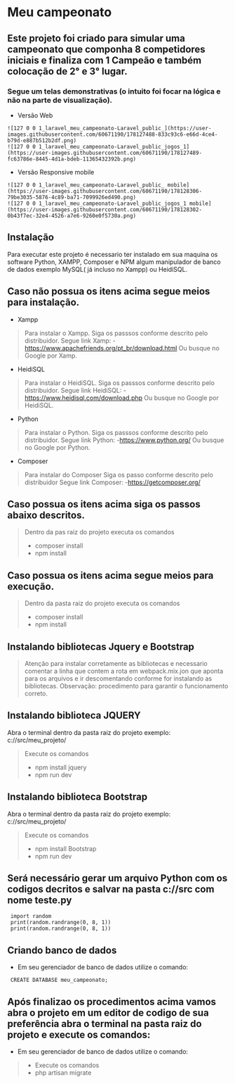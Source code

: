 # Meu campeonato
## Este projeto foi criado para simular uma campeonato que componha 8 competidores iniciais e finaliza com 1 Campeão e também colocação de 2° e 3° lugar.
### Segue um telas demonstrativas (o intuito foi focar na lógica e não na parte de visualização).

* Versão Web
```
![127 0 0 1_laravel_meu_campeonato-Laravel_public_](https://user-images.githubusercontent.com/60671190/178127488-833c93c6-e66d-4ce4-b79d-e887b512b2df.png)
![127 0 0 1_laravel_meu_campeonato-Laravel_public_jogos_1](https://user-images.githubusercontent.com/60671190/178127489-fc63786e-8445-4d1a-bdeb-11365432392b.png)
```
* Versão Responsive mobile
```
![127 0 0 1_laravel_meu_campeonato-Laravel_public_ mobile](https://user-images.githubusercontent.com/60671190/178128306-79be3035-5876-4c89-ba71-7099926ed490.png)
![127 0 0 1_laravel_meu_campeonato-Laravel_public_jogos_1 mobile](https://user-images.githubusercontent.com/60671190/178128302-0b43f7ec-32e4-4526-a7e6-9260e0f5730a.png)
```


## Instalação

Para executar este projeto é necessario ter instalado em sua maquina os software Python, XAMPP, Composer e NPM algum manipulador de banco de dados exemplo MySQL( já incluso no Xampp) ou HeidiSQL.

## Caso não possua os itens acima segue meios para instalação.

- Xampp
> Para instalar o Xampp.
Siga os passsos conforme descrito pelo distribuidor.
Segue link Xamp:
    -https://www.apachefriends.org/pt_br/download.html
Ou busque no Google por Xamp.

- HeidiSQL
> Para instalar o HeidiSQL.
Siga os passsos conforme descrito pelo distribuidor.
Segue link HeidiSQL:
    -https://www.heidisql.com/download.php
Ou busque no Google por HeidiSQL.

- Python
> Para instalar o Python.
Siga os passsos conforme descrito pelo distribuidor.
Segue link Python:
    -https://www.python.org/
Ou busque no Google por Python.


- Composer
> Para instalar do Composer
Siga os passo conforme descrito pelo distribuidor
Segue link Composer:
 -https://getcomposer.org/

## Caso possua os itens acima siga os passos abaixo descritos. 
> Dentro da pas raiz do projeto executa os comandos
 > * composer install
 > * npm install

## Caso possua os itens acima segue meios para execução. 
> Dentro da pasta raiz do projeto executa os comandos
> * composer install
> * npm install


## Instalando bibliotecas Jquery e Bootstrap
> Atenção para instalar corretamente as bibliotecas e necessario comentar a linha que contem a rota em webpack.mix.jon que aponta para os arquivos e ir descomentando conforme for instalando as bibliotecas.
> Observação: procedimento para garantir o funcionamento correto.

## Instalando biblioteca JQUERY
Abra o terminal dentro da pasta raiz do projeto exemplo: c://src/meu_projeto/

>Execute os comandos 
> * npm install jquery
> * npm run dev

## Instalando biblioteca Bootstrap
Abra o terminal dentro da pasta raiz do projeto exemplo: c://src/meu_projeto/

> Execute os comandos 
> * npm install Bootstrap
> * npm run dev

## Será necessário gerar um arquivo Python com os codigos decritos e salvar na pasta c://src com nome teste.py
```
 import random
 print(random.randrange(0, 8, 1))
 print(random.randrange(0, 8, 1))
```

## Criando banco de dados

* Em seu gerenciador de banco de dados utilize o comando:
```
 CREATE DATABASE meu_campeonato;
```
## Após finalizao os procedimentos acima vamos abra o projeto em um editor de codigo de sua preferência abra o terminal na pasta raiz do projeto e execute os comandos:

* Em seu gerenciador de banco de dados utilize o comando:
> * Execute os comandos
> * php artisan migrate
